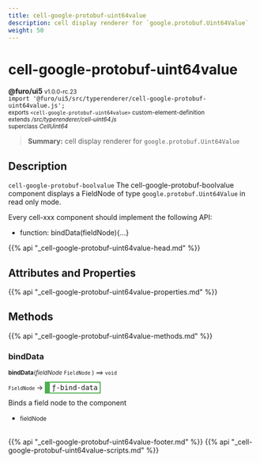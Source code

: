 ```yaml
---
title: cell-google-protobuf-uint64value
description: cell display renderer for `google.protobuf.Uint64Value`
weight: 50
---
```


# cell-google-protobuf-uint64value
**@furo/ui5** <small>v1.0.0-rc.23</small>
<br>`import '@furo/ui5/src/typerenderer/cell-google-protobuf-uint64value.js';`<small>
<br>exports `<cell-google-protobuf-uint64value>` custom-element-definition
<br>extends */src/typerenderer/cell-uint64.js*
<br>superclass *CellUint64*</small>

> **Summary:** cell display renderer for `google.protobuf.Uint64Value`

## Description

`cell-google-protobuf-boolvalue`
The cell-google-protobuf-boolvalue component displays a FieldNode of type `google.protobuf.Uint64Value` in read only mode.

Every cell-xxx component should implement the following API:
- function: bindData(fieldNode){...}

{{% api "_cell-google-protobuf-uint64value-head.md" %}}

## Attributes and Properties
{{% api "_cell-google-protobuf-uint64value-properties.md" %}}






## Methods
{{% api "_cell-google-protobuf-uint64value-methods.md" %}}


### **bindData**
<small>**bindData**(*fieldNode* `FieldNode` ) ⟹ `void`</small>

<small>`FieldNode` </small> →
<span  style="border-width:2px 2px 2px 10px; border-style: solid;border-color:  rgb(76, 175, 80);font-family:monospace; padding:2px 4px;">ƒ-bind-data</span>

Binds a field node to the component

- <small>fieldNode </small>
<br><br>






{{% api "_cell-google-protobuf-uint64value-footer.md" %}}
{{% api "_cell-google-protobuf-uint64value-scripts.md" %}}
